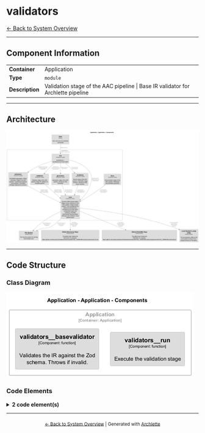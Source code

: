 # validators

[← Back to System Overview](./README.md)

---

## Component Information

<table>
<tbody>
<tr>
<td><strong>Container</strong></td>
<td>Application</td>
</tr>
<tr>
<td><strong>Type</strong></td>
<td><code>module</code></td>
</tr>
<tr>
<td><strong>Description</strong></td>
<td>Validation stage of the AAC pipeline | Base IR validator for Archlette pipeline</td>
</tr>
</tbody>
</table>

---

## Architecture

![Component Diagram](./diagrams/structurizr-Components_Application.png)

---

## Code Structure

### Class Diagram

![Class Diagram](./diagrams/structurizr-Classes_default_container__validators.png)

### Code Elements

<details>
<summary><strong>2 code element(s)</strong></summary>



#### Functions

##### `validators__run()`

Execute the validation stage

<table>
<tbody>
<tr>
<td><strong>Type</strong></td>
<td><code>function</code></td>
</tr>
<tr>
<td><strong>Visibility</strong></td>
<td><code>public</code></td>
</tr>
<tr>
<td><strong>Async</strong></td>
<td>Yes</td>
</tr>
<tr>
<td><strong>Returns</strong></td>
<td><code>Promise<void></code></td>
</tr>
<tr>
<td><strong>Location</strong></td>
<td><code>C:/Users/chris/git/archlette/src/2-validate/index.ts:38</code></td>
</tr>
</tbody>
</table>

**Parameters:**

- `ctx`: <code>import("C:/Users/chris/git/archlette/src/core/types").PipelineContext</code> — - Pipeline context with configuration, logging, and aggregated IR

---
##### `validators__baseValidator()`

Validates the IR against the Zod schema. Throws if invalid.

<table>
<tbody>
<tr>
<td><strong>Type</strong></td>
<td><code>function</code></td>
</tr>
<tr>
<td><strong>Visibility</strong></td>
<td><code>private</code></td>
</tr>
<tr>
<td><strong>Returns</strong></td>
<td><code>z.infer<any></code> — The same IR if valid</td>
</tr>
<tr>
<td><strong>Location</strong></td>
<td><code>C:/Users/chris/git/archlette/src/validators/builtin/base-validator.ts:26</code></td>
</tr>
</tbody>
</table>

**Parameters:**

- `ir`: <code>z.infer<any></code> — - The input ArchletteIR

---

</details>

---

<div align="center">
<sub><a href="./README.md">← Back to System Overview</a> | Generated with <a href="https://github.com/architectlabs/archlette">Archlette</a></sub>
</div>
